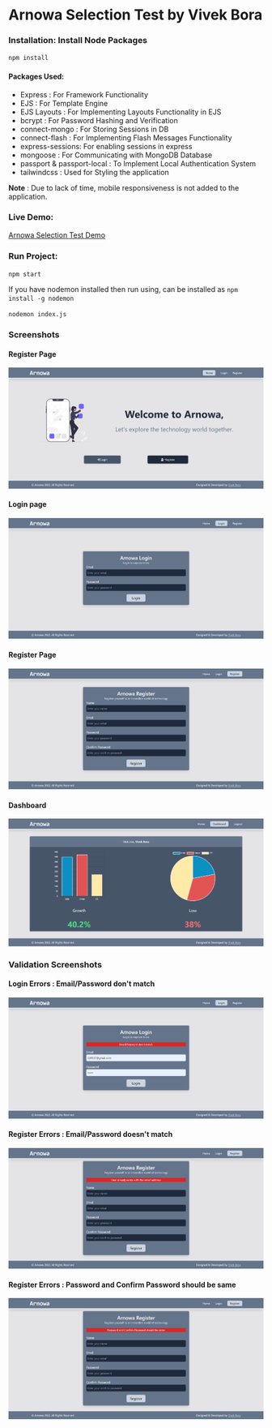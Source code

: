 # Arnowa Selection Test by Vivek Bora

### Installation: Install Node Packages

```js
npm install
```

#### Packages Used:
- Express : For Framework Functionality
- EJS : For Template Engine
- EJS Layouts : For Implementing Layouts Functionality in EJS
- bcrypt : For Password Hashing and Verification
- connect-mongo : For Storing Sessions in DB
- connect-flash : For Implementing Flash Messages Functionality
- express-sessions: For enabling sessions in express
- mongoose : For Communicating with MongoDB Database
- passport & passport-local : To Implement Local Authentication System
- tailwindcss : Used for Styling the application


**Note** : Due to lack of time, mobile responsiveness is not added to the application.


### Live Demo:

[Arnowa Selection Test Demo](https://arnowa-vivek.herokuapp.com/)

### Run Project:

`npm start` 

If you have nodemon installed then run using, can be installed as `npm install -g nodemon`

`nodemon index.js`


### Screenshots
#### Register Page
![Homepage](screenshots/Homepage.png)

#### Login page
![Login Page](screenshots/Login-Page.png)

#### Register Page
![Register Page](screenshots/Register-Page.png)

#### Dashboard
![Dashboard](screenshots/Dashboard.png)

### Validation Screenshots
#### Login Errors : Email/Password don't match
![Login Error](screenshots/Login-Error.png)

#### Register Errors : Email/Password doesn't match
![Register Error](screenshots/Register-Error.png)

#### Register Errors : Password and Confirm Password should be same
![Register Error](screenshots/Register-Error-2.png)